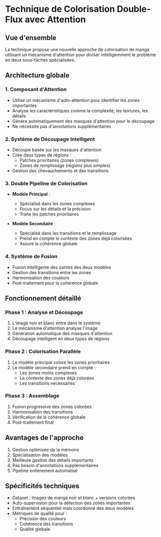 # Technique de Colorisation Double-Flux avec Attention

## Vue d'ensemble
La technique propose une nouvelle approche de colorisation de manga utilisant un mécanisme d'attention pour diviser intelligemment le problème en deux sous-tâches spécialisées.

## Architecture globale

### 1. Composant d'Attention
- Utilise un mécanisme d'auto-attention pour identifier les zones importantes
- Analyse les caractéristiques comme la complexité, les textures, les détails
- Génère automatiquement des masques d'attention pour le découpage
- Ne nécessite pas d'annotations supplémentaires

### 2. Système de Découpage Intelligent
- Découpe basée sur les masques d'attention
- Crée deux types de régions :
  - Patches prioritaires (zones complexes)
  - Zones de remplissage (régions plus simples)
- Gestion des chevauchements et des transitions

### 3. Double Pipeline de Colorisation
- **Modèle Principal** :
  - Spécialisé dans les zones complexes
  - Focus sur les détails et la précision
  - Traite les patches prioritaires
  
- **Modèle Secondaire** :
  - Spécialisé dans les transitions et le remplissage
  - Prend en compte le contexte des zones déjà colorisées
  - Assure la cohérence globale

### 4. Système de Fusion
- Fusion intelligente des sorties des deux modèles
- Gestion des transitions entre les zones
- Harmonisation des couleurs
- Post-traitement pour la cohérence globale

## Fonctionnement détaillé

### Phase 1 : Analyse et Découpage
1. L'image noir et blanc entre dans le système
2. Le mécanisme d'attention analyse l'image
3. Génération automatique des masques d'attention
4. Découpage intelligent en deux types de régions

### Phase 2 : Colorisation Parallèle
1. Le modèle principal colore les zones prioritaires
2. Le modèle secondaire prend en compte :
   - Les zones moins complexes
   - Le contexte des zones déjà colorées
   - Les transitions nécessaires

### Phase 3 : Assemblage
1. Fusion progressive des zones colorées
2. Harmonisation des transitions
3. Vérification de la cohérence globale
4. Post-traitement final

## Avantages de l'approche
1. Gestion optimisée de la mémoire
2. Spécialisation des modèles
3. Meilleure gestion des détails importants
4. Pas besoin d'annotations supplémentaires
5. Pipeline entièrement automatisé

## Spécificités techniques
- Dataset : Images de manga noir et blanc + versions colorées
- Auto-supervision pour la détection des zones importantes
- Entraînement séquentiel mais coordonné des deux modèles
- Métriques de qualité pour :
  - Précision des couleurs
  - Cohérence des transitions
  - Qualité globale